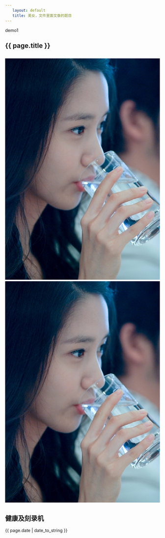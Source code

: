 ```yaml
---
　　layout: default
　　title: 美女，文件里面文章的题目
---
```

demo1
## {{ page.title }}


![此处输入图片的描述][1] ![美女诶][2]
---------------------


健康及刻录机
------------------------
{{ page.date | date_to_string }}


  [1]: https://raw.githubusercontent.com/funzmg/picture/gh-pages/123232.jpg
  [2]: https://raw.githubusercontent.com/funzmg/picture/gh-pages/123232.jpg
